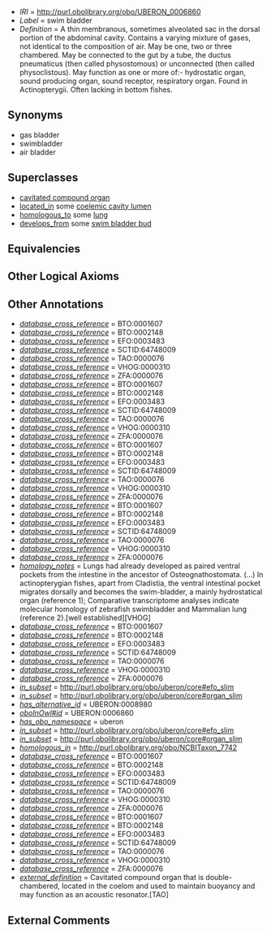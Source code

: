  * *IRI* = http://purl.obolibrary.org/obo/UBERON_0006860
 * *Label* = swim bladder
 * *Definition* = A thin membranous, sometimes alveolated sac in the dorsal portion of the abdominal cavity. Contains a varying mixture of gases, not identical to the composition of air. May be one, two or three chambered. May be connected to the gut by a tube, the ductus pneumaticus (then called physostomous) or unconnected (then called physoclistous). May function as one or more of:- hydrostatic organ, sound producing organ, sound receptor, respiratory organ. Found in Actinopterygii. Often lacking in bottom fishes.

## Synonyms

 * gas bladder
 * swimbladder
 * air bladder

## Superclasses

 * [cavitated compound organ](../../UBERON/89/UBERON_0000489.md)
 * [located_in](../../RO/25/RO_0001025.md) some [coelemic cavity lumen](../../UBERON/23/UBERON_0002323.md)
 * [homologous_to](../../RO/58/RO_0002158.md) some [lung](../../UBERON/48/UBERON_0002048.md)
 * [develops_from](../../RO/02/RO_0002202.md) some [swim bladder bud](../../UBERON/59/UBERON_0006859.md)

## Equivalencies


## Other Logical Axioms


## Other Annotations

 * *[database_cross_reference](../../ef/oboInOwl#hasDbXref.md)* = BTO:0001607
 * *[database_cross_reference](../../ef/oboInOwl#hasDbXref.md)* = BTO:0002148
 * *[database_cross_reference](../../ef/oboInOwl#hasDbXref.md)* = EFO:0003483
 * *[database_cross_reference](../../ef/oboInOwl#hasDbXref.md)* = SCTID:64748009
 * *[database_cross_reference](../../ef/oboInOwl#hasDbXref.md)* = TAO:0000076
 * *[database_cross_reference](../../ef/oboInOwl#hasDbXref.md)* = VHOG:0000310
 * *[database_cross_reference](../../ef/oboInOwl#hasDbXref.md)* = ZFA:0000076
 * *[database_cross_reference](../../ef/oboInOwl#hasDbXref.md)* = BTO:0001607
 * *[database_cross_reference](../../ef/oboInOwl#hasDbXref.md)* = BTO:0002148
 * *[database_cross_reference](../../ef/oboInOwl#hasDbXref.md)* = EFO:0003483
 * *[database_cross_reference](../../ef/oboInOwl#hasDbXref.md)* = SCTID:64748009
 * *[database_cross_reference](../../ef/oboInOwl#hasDbXref.md)* = TAO:0000076
 * *[database_cross_reference](../../ef/oboInOwl#hasDbXref.md)* = VHOG:0000310
 * *[database_cross_reference](../../ef/oboInOwl#hasDbXref.md)* = ZFA:0000076
 * *[database_cross_reference](../../ef/oboInOwl#hasDbXref.md)* = BTO:0001607
 * *[database_cross_reference](../../ef/oboInOwl#hasDbXref.md)* = BTO:0002148
 * *[database_cross_reference](../../ef/oboInOwl#hasDbXref.md)* = EFO:0003483
 * *[database_cross_reference](../../ef/oboInOwl#hasDbXref.md)* = SCTID:64748009
 * *[database_cross_reference](../../ef/oboInOwl#hasDbXref.md)* = TAO:0000076
 * *[database_cross_reference](../../ef/oboInOwl#hasDbXref.md)* = VHOG:0000310
 * *[database_cross_reference](../../ef/oboInOwl#hasDbXref.md)* = ZFA:0000076
 * *[database_cross_reference](../../ef/oboInOwl#hasDbXref.md)* = BTO:0001607
 * *[database_cross_reference](../../ef/oboInOwl#hasDbXref.md)* = BTO:0002148
 * *[database_cross_reference](../../ef/oboInOwl#hasDbXref.md)* = EFO:0003483
 * *[database_cross_reference](../../ef/oboInOwl#hasDbXref.md)* = SCTID:64748009
 * *[database_cross_reference](../../ef/oboInOwl#hasDbXref.md)* = TAO:0000076
 * *[database_cross_reference](../../ef/oboInOwl#hasDbXref.md)* = VHOG:0000310
 * *[database_cross_reference](../../ef/oboInOwl#hasDbXref.md)* = ZFA:0000076
 * *[homology_notes](../../UBPROP/03/UBPROP_0000003.md)* = Lungs had already developed as paired ventral pockets from the intestine in the ancestor of Osteognathostomata. (...) In actinopterygian fishes, apart from Cladistia, the ventral intestinal pocket migrates dorsally and becomes the swim-bladder, a mainly hydrostatical organ (reference 1); Comparative transcriptome analyses indicate molecular homology of zebrafish swimbladder and Mammalian lung (reference 2).[well established][VHOG]
 * *[database_cross_reference](../../ef/oboInOwl#hasDbXref.md)* = BTO:0001607
 * *[database_cross_reference](../../ef/oboInOwl#hasDbXref.md)* = BTO:0002148
 * *[database_cross_reference](../../ef/oboInOwl#hasDbXref.md)* = EFO:0003483
 * *[database_cross_reference](../../ef/oboInOwl#hasDbXref.md)* = SCTID:64748009
 * *[database_cross_reference](../../ef/oboInOwl#hasDbXref.md)* = TAO:0000076
 * *[database_cross_reference](../../ef/oboInOwl#hasDbXref.md)* = VHOG:0000310
 * *[database_cross_reference](../../ef/oboInOwl#hasDbXref.md)* = ZFA:0000076
 * *[in_subset](../../et/oboInOwl#inSubset.md)* = http://purl.obolibrary.org/obo/uberon/core#efo_slim
 * *[in_subset](../../et/oboInOwl#inSubset.md)* = http://purl.obolibrary.org/obo/uberon/core#organ_slim
 * *[has_alternative_id](../../Id/oboInOwl#hasAlternativeId.md)* = UBERON:0008980
 * *[oboInOwl#id](../../id/oboInOwl#id.md)* = UBERON:0006860
 * *[has_obo_namespace](../../ce/oboInOwl#hasOBONamespace.md)* = uberon
 * *[in_subset](../../et/oboInOwl#inSubset.md)* = http://purl.obolibrary.org/obo/uberon/core#efo_slim
 * *[in_subset](../../et/oboInOwl#inSubset.md)* = http://purl.obolibrary.org/obo/uberon/core#organ_slim
 * *[homologous_in](../../core#homologous/in/core#homologous_in.md)* = http://purl.obolibrary.org/obo/NCBITaxon_7742
 * *[database_cross_reference](../../ef/oboInOwl#hasDbXref.md)* = BTO:0001607
 * *[database_cross_reference](../../ef/oboInOwl#hasDbXref.md)* = BTO:0002148
 * *[database_cross_reference](../../ef/oboInOwl#hasDbXref.md)* = EFO:0003483
 * *[database_cross_reference](../../ef/oboInOwl#hasDbXref.md)* = SCTID:64748009
 * *[database_cross_reference](../../ef/oboInOwl#hasDbXref.md)* = TAO:0000076
 * *[database_cross_reference](../../ef/oboInOwl#hasDbXref.md)* = VHOG:0000310
 * *[database_cross_reference](../../ef/oboInOwl#hasDbXref.md)* = ZFA:0000076
 * *[database_cross_reference](../../ef/oboInOwl#hasDbXref.md)* = BTO:0001607
 * *[database_cross_reference](../../ef/oboInOwl#hasDbXref.md)* = BTO:0002148
 * *[database_cross_reference](../../ef/oboInOwl#hasDbXref.md)* = EFO:0003483
 * *[database_cross_reference](../../ef/oboInOwl#hasDbXref.md)* = SCTID:64748009
 * *[database_cross_reference](../../ef/oboInOwl#hasDbXref.md)* = TAO:0000076
 * *[database_cross_reference](../../ef/oboInOwl#hasDbXref.md)* = VHOG:0000310
 * *[database_cross_reference](../../ef/oboInOwl#hasDbXref.md)* = ZFA:0000076
 * *[external_definition](../../UBPROP/01/UBPROP_0000001.md)* = Cavitated compound organ that is double-chambered, located in the coelom and used to maintain buoyancy and may function as an acoustic resonator.[TAO]

## External Comments

